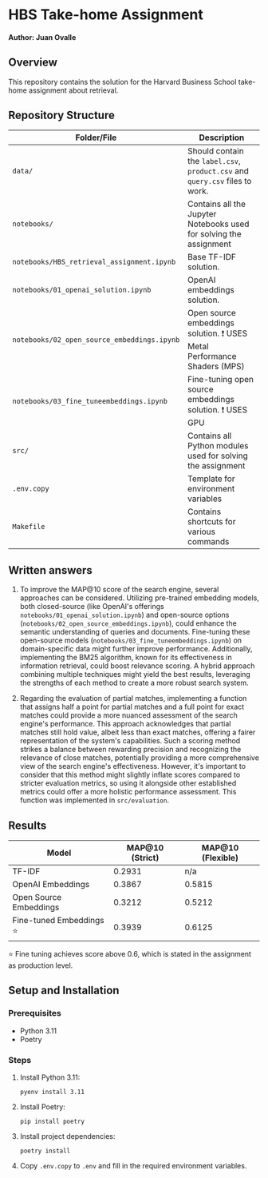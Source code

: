 # HBS Take-home Assignment
#### Author: Juan Ovalle

## Overview
This repository contains the solution for the Harvard Business School take-home assignment about retrieval.

## Repository Structure
| Folder/File | Description |
| ----------- | ----------- |
| `data/` | Should contain the `label.csv`, `product.csv` and `query.csv` files to work. |
| `notebooks/` | Contains all the Jupyter Notebooks used for solving the assignment |
| `notebooks/HBS_retrieval_assignment.ipynb` | Base TF-IDF solution. |
| `notebooks/01_openai_solution.ipynb` | OpenAI embeddings solution. |
| `notebooks/02_open_source_embeddings.ipynb` | Open source embeddings solution. ❗ USES Metal Performance Shaders (MPS) |
| `notebooks/03_fine_tuneembeddings.ipynb` | Fine-tuning open source embeddings solution. ❗ USES GPU |
| `src/` | Contains all Python modules used for solving the assignment |
| `.env.copy` | Template for environment variables |
| `Makefile` | Contains shortcuts for various commands |

## Written answers
1. To improve the MAP@10 score of the search engine, several approaches can be considered. Utilizing pre-trained embedding models, both closed-source (like OpenAI's offerings `notebooks/01_openai_solution.ipynb`) and open-source options (`notebooks/02_open_source_embeddings.ipynb`), could enhance the semantic understanding of queries and documents. Fine-tuning these open-source models (`notebooks/03_fine_tuneembeddings.ipynb`) on domain-specific data might further improve performance. Additionally, implementing the BM25 algorithm, known for its effectiveness in information retrieval, could boost relevance scoring. A hybrid approach combining multiple techniques might yield the best results, leveraging the strengths of each method to create a more robust search system.

2. Regarding the evaluation of partial matches, implementing a function that assigns half a point for partial matches and a full point for exact matches could provide a more nuanced assessment of the search engine's performance. This approach acknowledges that partial matches still hold value, albeit less than exact matches, offering a fairer representation of the system's capabilities. Such a scoring method strikes a balance between rewarding precision and recognizing the relevance of close matches, potentially providing a more comprehensive view of the search engine's effectiveness. However, it's important to consider that this method might slightly inflate scores compared to stricter evaluation metrics, so using it alongside other established metrics could offer a more holistic performance assessment. This function was implemented in `src/evaluation`.

## Results

| Model | MAP@10 (Strict) | MAP@10 (Flexible)|
| ----- | --------------- | ----------------- |
| TF-IDF | 0.2931 | n/a |
| OpenAI Embeddings | 0.3867 | 0.5815 |
| Open Source Embeddings | 0.3212 | 0.5212 |
| Fine-tuned Embeddings ⭐ | 0.3939 | 0.6125 |

⭐ Fine tuning achieves score above 0.6, which is stated in the assignment as production level.

## Setup and Installation

### Prerequisites
- Python 3.11
- Poetry

### Steps
1. Install Python 3.11:
   ```
   pyenv install 3.11
   ```

2. Install Poetry:
   ```
   pip install poetry
   ```

3. Install project dependencies:
   ```
   poetry install
   ```

4. Copy `.env.copy` to `.env` and fill in the required environment variables.
